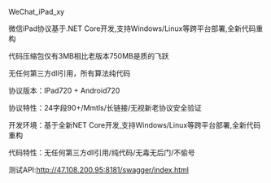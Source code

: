 WeChat_iPad_xy

微信iPad协议基于.NET Core开发,支持Windows/Linux等跨平台部署,全新代码重构

代码压缩包仅有3MB相比老版本750MB是质的飞跃

无任何第三方dll引用，所有算法纯代码

协议版本：IPad720 + Android720

协议特性：24字段90+/Mmtls/长链接/无视新老协议安全验证

开发环境：基于全新NET Core开发,支持Windows/Linux等跨平台部署,全新代码重构

代码特性：无任何第三方dll引用/纯代码/无毒无后门/不偷号

测试API:http://47.108.200.95:8181/swagger/index.html
